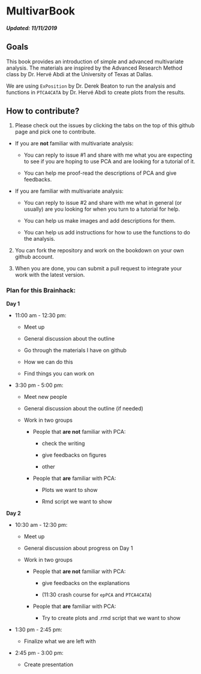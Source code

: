 # MultivarBook

##### Updated: 11/11/2019

## Goals
This book provides an introduction of simple and advanced multivariate analysis. The materials are inspired by the Advanced Research Method class by Dr. Hervé Abdi at the University of Texas at Dallas.

We are using `ExPosition` by Dr. Derek Beaton to run the analysis and functions in `PTCA4CATA` by Dr. Hervé Abdi to create plots from the results.

## How to contribute?

1. Please check out the issues by clicking the tabs on the top of this github page and pick one to contribute.

  + If you are **not** familiar with multivariate analysis:
      
    + You can reply to issue #1 and share with me what you are expecting to see if you are hoping to use PCA and are looking for a tutorial of it.
      
    + You can help me proof-read the descriptions of PCA and give feedbacks.
      
  + If you are familiar with multivariate analysis:
  
    + You can reply to issue #2 and share with me what in general (or usually) are you looking for when you turn to a tutorial for help.
    
    + You can help us make images and add descriptions for them.
    
    + You can help us add instructions for how to use the functions to do the analysis.

2. You can fork the repository and work on the bookdown on your own github account.

3. When you are done, you can submit a pull request to integrate your work with the latest version.

### Plan for this Brainhack:

**Day 1**

+ 11:00 am - 12:30 pm:

  - Meet up
  
  - General discussion about the outline
  
  - Go through the materials I have on github
  
  - How we can do this
  
  - Find things you can work on
  
+ 3:30 pm - 5:00 pm:

  - Meet new people
  
  - General discussion about the outline (if needed)
  
  - Work in two groups
  
    - People that **are not** familiar with PCA: 
    
      - check the writing
      
      - give feedbacks on figures
      
      - other
    
    - People that **are** familiar with PCA: 
    
      - Plots we want to show
      
      - Rmd script we want to show 
    
 
**Day 2**

+ 10:30 am - 12:30 pm:

  - Meet up
  
  - General discussion about progress on Day 1
  
  - Work in two groups
  
    - People that **are not** familiar with PCA: 
    
      - give feedbacks on the explanations
    
      - (11:30 crash course for `epPCA` and `PTCA4CATA`)
    
    - People that **are** familiar with PCA: 
    
      - Try to create plots and .rmd script that we want to show
  
+ 1:30 pm - 2:45 pm:

  - Finalize what we are left with
  
+ 2:45 pm - 3:00 pm:

  - Create presentation
